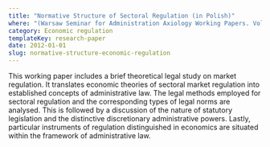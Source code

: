 ```yaml
---
title: "Normative Structure of Sectoral Regulation (in Polish)"
where: "(Warsaw Seminar for Administration Axiology Working Papers. Vol. 1, 2012, pp. 187–211)"
category: Economic regulation
templateKey: research-paper
date: 2012-01-01
slug: normative-structure-economic-regulation
---
```


This working paper includes a brief theoretical legal study on market regulation. It translates economic theories of sectoral market regulation into established concepts of administrative law. The legal methods employed for sectoral regulation and the corresponding types of legal norms are analysed. This is followed by a discussion of the nature of statutory legislation and the distinctive discretionary administrative powers. Lastly, particular instruments of regulation distinguished in economics are situated within the framework of administrative law.
